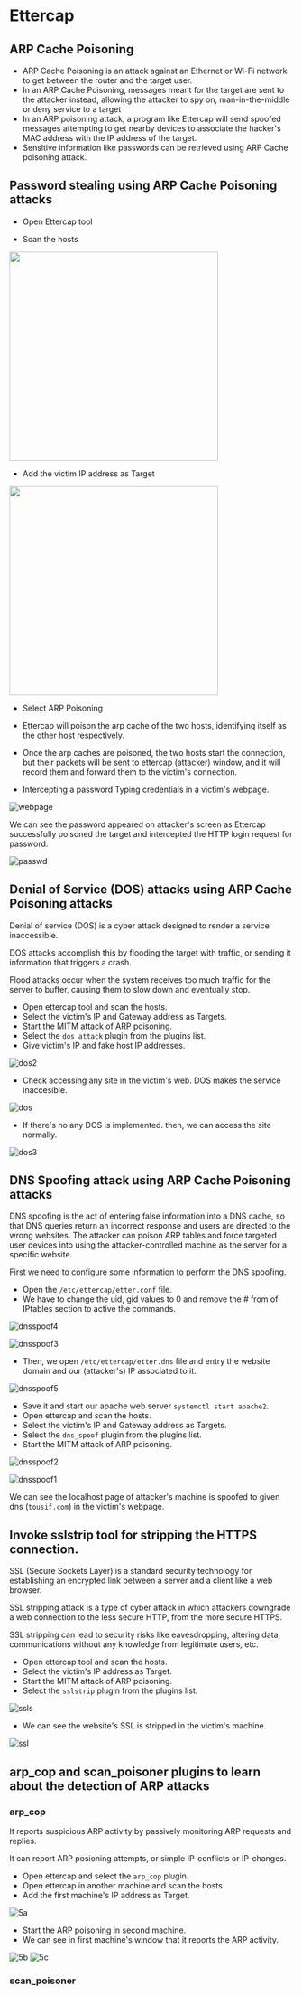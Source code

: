 # Ettercap
## ARP Cache Poisoning
- ARP Cache Poisoning is an attack against an Ethernet or Wi-Fi network to get between the router and the target user.
- In an ARP Cache Poisoning, messages meant for the target are sent to the attacker instead, allowing the attacker to spy on, man-in-the-middle or deny service to a target
- In an ARP poisoning attack, a program like Ettercap will send spoofed messages attempting to get nearby devices to associate the hacker's MAC address with the IP address of the target.
- Sensitive information like passwords can be retrieved using ARP Cache poisoning attack.
## Password stealing using ARP Cache Poisoning attacks
- Open Ettercap tool

- Scan the hosts
<img src="https://user-images.githubusercontent.com/33444140/227280184-f1f40ec1-0382-45ee-b2d6-6b58ef7db4ad.png" height=370>

- Add the victim IP address as Target
<img src="https://user-images.githubusercontent.com/33444140/227280810-1d61df20-81e1-4b99-965e-247089dd9fbb.png" height=370>

- Select ARP Poisoning
- Ettercap will poison the arp cache of the
 two hosts, identifying itself as the other host respectively.
- Once the arp caches are poisoned, the two hosts start the connection, but
 their packets will be sent to ettercap (attacker) window, and it will record them and forward them to the victim's connection.

- Intercepting a password
 Typing credentials in a victim's webpage.

![webpage](https://user-images.githubusercontent.com/33444140/227282575-5bed5de9-e279-47c1-8964-03674055cdb4.png)

We can see the password appeared on attacker's screen as Ettercap successfully poisoned the target and intercepted the HTTP login request for password.

![passwd](https://user-images.githubusercontent.com/33444140/227282877-4becbe59-7072-4281-9209-2e1a46dcd772.png)

## Denial of Service (DOS) attacks using ARP Cache Poisoning attacks

Denial of service (DOS) is a cyber attack designed to render a service inaccessible.

DOS attacks accomplish this by flooding the target with traffic, or sending it information that triggers a crash.

Flood attacks occur when the system receives too much traffic for the server to buffer, causing them to slow down and eventually stop.

- Open ettercap tool and scan the hosts.
- Select the victim's IP and Gateway address as Targets.
- Start the MITM attack of ARP poisoning.
- Select the `dos_attack` plugin from the plugins list.
- Give victim's IP and fake host IP addresses.

![dos2](https://user-images.githubusercontent.com/33444140/227770389-2ebc7569-e380-4888-b891-4ca882166a77.png)

- Check accessing any site in the victim's web. DOS makes the service inaccesible.

![dos](https://user-images.githubusercontent.com/33444140/227770561-20c7b3c4-8087-408e-bbb6-21671165ca99.png)

- If there's no any DOS is implemented. then, we can access the site normally.

![dos3](https://user-images.githubusercontent.com/33444140/227770698-33bf4815-8cb4-4f27-a1dc-1d3793683723.png)
 
## DNS Spoofing attack using ARP Cache Poisoning attacks
 DNS spoofing is the act of entering false information into a DNS cache, so that DNS queries return an incorrect response and users are directed to the wrong websites.
 The attacker can poison ARP tables and force targeted user devices into using the attacker-controlled machine as the server for a specific website.
 
 First we need to configure some information to perform the DNS spoofing.
 - Open the `/etc/ettercap/etter.conf` file.
 - We have to change the uid, gid values to 0 and remove the # from of IPtables section to active the commands.
 
 ![dnsspoof4](https://user-images.githubusercontent.com/33444140/227757608-b039d48f-2cff-4f52-802c-954845322775.png)

![dnsspoof3](https://user-images.githubusercontent.com/33444140/227757632-62afa7cb-be5b-432c-b005-418716c47b9f.png)
- Then, we open `/etc/ettercap/etter.dns` file and entry the website domain and our (attacker's) IP associated to it.

![dnsspoof5](https://user-images.githubusercontent.com/33444140/227757716-01f01e6f-c9df-430b-b30b-a288ddfb2d66.png)

- Save it and start our apache web server `systemctl start apache2`.
- Open ettercap and scan the hosts.
- Select the victim's IP and Gateway address as Targets.
- Select the `dns_spoof` plugin from the plugins list.
- Start the MITM attack of ARP poisoning.

![dnsspoof2](https://user-images.githubusercontent.com/33444140/227757848-fb2ec0fb-45ea-47ef-83b1-6088a0c543b0.png)

![dnsspoof1](https://user-images.githubusercontent.com/33444140/227757854-a00b82e1-3492-41d7-92f2-82532c727f88.png)

We can see the localhost page of attacker's machine is spoofed to given dns (`tousif.com`) in the victim's webpage.

## Invoke sslstrip tool for stripping the HTTPS connection.

SSL (Secure Sockets Layer) is a standard security technology for establishing an encrypted link between a server and a client like a web browser.

SSL stripping attack is a type of cyber attack in which attackers downgrade a web connection to the less secure HTTP, from the more secure HTTPS.

SSL stripping can lead to security risks like eavesdropping, altering data, communications without any knowledge from legitimate users, etc.

- Open ettercap tool and scan the hosts.
- Select the victim's IP address as Target.
- Start the MITM attack of ARP poisoning.
- Select the `sslstrip` plugin from the plugins list.

![ssls](https://user-images.githubusercontent.com/33444140/227933924-1b3148b3-a46d-440c-a2d7-476e035a5917.png)

- We can see the website's SSL is stripped in the victim's machine.

![ssl](https://user-images.githubusercontent.com/33444140/227934370-5d456553-8d28-4f17-9d69-396ce037aa2a.png)

## arp_cop and scan_poisoner plugins to learn about the detection of ARP attacks
### arp_cop

It reports suspicious ARP activity by passively monitoring ARP requests and replies.

It can report ARP posioning attempts, or simple IP-conflicts or IP-changes.

- Open ettercap and select the `arp_cop` plugin.
- Open ettercap in another machine and scan the hosts.
- Add the first machine's IP address as Target.

![5a](https://user-images.githubusercontent.com/33444140/227994382-01e0c5cd-b79e-49ac-8aa0-851c322c6ddc.png)

- Start the ARP poisoning in second machine.
- We can see in first machine's window that it reports the ARP activity.

![5b](https://user-images.githubusercontent.com/33444140/227994725-642d6747-3bff-42bf-9083-0e58f904e0e8.png)
![5c](https://user-images.githubusercontent.com/33444140/227994777-7508dfbe-36be-40f9-9fcf-3b3e6be1cca3.png)

### scan_poisoner
